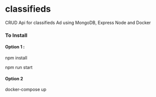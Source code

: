 # classifieds

CRUD Api for classifieds Ad using MongoDB, Express Node and Docker

<h3> To Install </h3>

<h4>Option 1 :</h4>

npm install 

npm run start

<h4>Option 2 </h4>

docker-compose up

